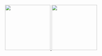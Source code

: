 <p>
<a href="https://github.com/jpnahuelpan">
 <img height="150em" src="https://github-readme-stats.vercel.app/api?username=jpnahuelpan&show_icons=true&theme=flag-india&include_all_commits=true&count_private=true" />
  <img height="150em" src="https://github-readme-stats.vercel.app/api/top-langs/?username=jpnahuelpan&theme=flag-india&layout=compact" />
</a>
</p>


<!---
jpnahuelpan/jpnahuelpan is a ✨ special ✨ repository because its `README.md` (this file) appears on your GitHub profile.
You can click the Preview link to take a look at your changes.
--->
